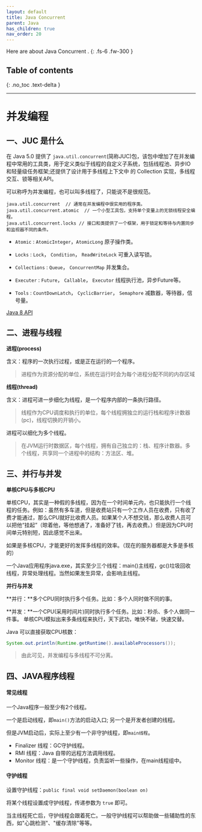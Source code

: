 ```yaml
---
layout: default
title: Java Concurrent 
parent: Java
has_children: true
nav_order: 20
---
```



Here are about Java Concurrent .
{: .fs-6 .fw-300 }


## Table of contents
{: .no_toc .text-delta }


---

# 并发编程

## 一、JUC 是什么

在 Java 5.0 提供了 `java.util.concurrent`(简称JUC)包，该包中增加了在并发编程中常用的工具类，用于定义类似于线程的自定义子系统，包括线程池、异步IO 和轻量级任务框架;还提供了设计用于多线程上下文中
的 Collection 实现，多线程交互、锁等相关API。

可以称呼为并发编程，也可以叫多线程了，只能说不是很规范。

```
java.util.concurrent  // 通常在并发编程中很实用的程序类。
java.util.concurrent.atomic  // 一个小型工具包，支持单个变量上的无锁线程安全编程。
java.util.concurrent.locks // 接口和类提供了一个框架，用于锁定和等待与内置同步和监视器不同的条件。
```



- `Atomic` : `AtomicInteger`，`AtomicLong`  原子操作类。

- `Locks` : `Lock`， `Condition`， `ReadWriteLock`  可重入读写锁。

- `Collections` : `Queue`， `ConcurrentMap` 并发集合。

- `Executer` : `Future`， `Callable`， `Executor` 线程执行池，异步Future等。

- `Tools` : `CountDownLatch`， `CyclicBarrier`， `Semaphore` 减数器，等待器，信号量。


[Java 8 API](https://www.matools.com/api/java8)



## 二、进程与线程

**进程(process)**

含义：程序的一次执行过程，或是正在运行的一个程序。

>进程作为资源分配的单位，系统在运行时会为每个进程分配不同的内存区域

**线程(thread)**

含义：进程可进一步细化为线程，是一个程序内部的一条执行路径。

>线程作为CPU调度和执行的单位，每个线程拥独立的运行栈和程序计数器(pc)，线程切换的开销小。

进程可以细化为多个线程。

>在JVM运行时数据区，每个线程，拥有自己独立的：栈、程序计数器。多个线程，共享同一个进程中的结构：方法区、堆。


## 三、并行与并发

**单核CPU与多核CPU**

单核CPU，其实是一种假的多线程，因为在一个时间单元内，也只能执行一个线程的任务。例如：虽然有多车道，但是收费站只有一个工作人员在收费，只有收了费才能通过，那么CPU就好比收费人员。如果某个人不想交钱，那么收费人员可以把他“挂起”（晾着他，等他想通了，准备好了钱，再去收费。）但是因为CPU时间单元特别短，因此感觉不出来。

如果是多核CPU，才能更好的发挥多线程的效率。（现在的服务器都是大多是多核的）

一个Java应用程序java.exe，其实至少三个线程：main()主线程，gc()垃圾回收线程，异常处理线程。当然如果发生异常，会影响主线程。

**并行与并发**

**并行：**多个CPU同时执行多个任务。比如：多个人同时做不同的事。

**并发：**一个CPU(采用时间片)同时执行多个任务。比如：秒杀、多个人做同一件事。 单核CPU模拟出来多条线程来执行，天下武功，唯快不破，快速交替。

Java 可以直接获取CPU核数：

```java
System.out.println(Runtime.getRuntime().availableProcessors());
```

>由此可见，并发编程与多线程不可分离。


## 四、JAVA程序线程

#### 常见线程 <!-- {docsify-ignore} -->

一个Java程序一般至少有2个线程。

一个是启动线程，即`main()`方法的启动入口;
另一个是开发者创建的线程。

但是JVM启动后，实际上至少有一个非守护线程，即`main线程`。

- Finalizer 线程：GC守护线程。
- RMI 线程：Java 自带的远程方法调用线程。
- Monitor 线程：是一个守护线程，负责监听一些操作，在main线程组中。


#### 守护线程 <!-- {docsify-ignore} -->

设置守护线程：`public final void setDaemon(boolean on)`

将某个线程设置成守护线程，传递参数为 `true` 即可。

当主线程死亡后，守护线程会跟着死亡。一般守护线程可以帮助做一些辅助性的东西，如"心跳检测"、"缓存清除"等等。

